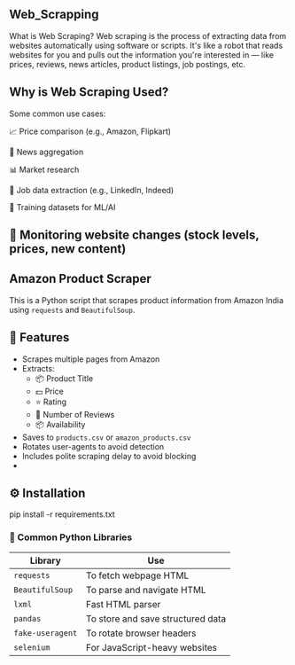 ## Web_Scrapping
What is Web Scraping?
Web scraping is the process of extracting data from websites automatically using software or scripts. It's like a robot that reads websites for you and pulls out the information you're interested in — like prices, reviews, news articles, product listings, job postings, etc.

## Why is Web Scraping Used?
Some common use cases:

📈 Price comparison (e.g., Amazon, Flipkart)

📰 News aggregation

📊 Market research

💼 Job data extraction (e.g., LinkedIn, Indeed)

🧠 Training datasets for ML/AI

🧾 Monitoring website changes (stock levels, prices, new content)
---
## Amazon Product Scraper

This is a Python script that scrapes product information from Amazon India using `requests` and `BeautifulSoup`.

## 📌 Features
- Scrapes multiple pages from Amazon
- Extracts:
  - 📦 Product Title
  - 💵 Price
  - ⭐ Rating
  - 📝 Number of Reviews
  - 📦 Availability
- Saves to `products.csv` or `amazon_products.csv`
- Rotates user-agents to avoid detection
- Includes polite scraping delay to avoid blocking
- 
## ⚙️ Installation
pip install -r requirements.txt

### 🧰 Common Python Libraries

| Library         | Use                                 |
|-----------------|-------------------------------------|
| `requests`      | To fetch webpage HTML               |
| `BeautifulSoup` | To parse and navigate HTML          |
| `lxml`          | Fast HTML parser                    |
| `pandas`        | To store and save structured data   |
| `fake-useragent`| To rotate browser headers           |
| `selenium`      | For JavaScript-heavy websites       |

